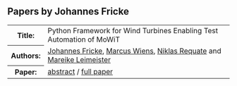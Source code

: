 ## Papers by Johannes Fricke
<table><tr><th>Title:</th>
<td>Python Framework for Wind Turbines  Enabling Test Automation of MoWiT</td>
</tr>
<tr><th>Authors:</th>
<td>
<a href="/proceedings/authors/JohannesFricke">Johannes Fricke</a>, <a href="/proceedings/authors/MarcusWiens">Marcus Wiens</a>, <a href="/proceedings/authors/NiklasRequate">Niklas Requate</a> and <a href="/proceedings/authors/MareikeLeimeister">Mareike Leimeister</a></td>
</tr>
<tr><th>Paper:</th>
<td><a href="/abstracts/abstract_5B_2">abstract</a> / <a href="/proceedings/papers/Modelica2021session5B_paper2.pdf">full paper</a></td>
</tr>
</table><br>
